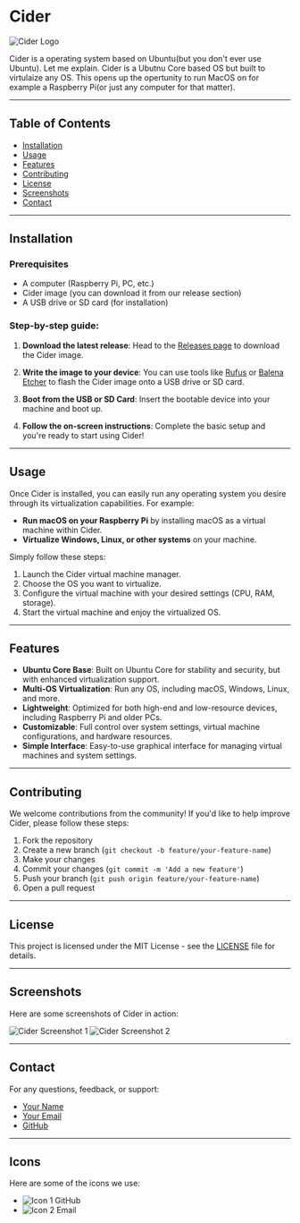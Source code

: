 # Cider

![Cider Logo](https://via.placeholder.com/150)  <!-- Replace with your logo -->

Cider is a operating system based on Ubuntu(but you don't ever use Ubuntu). Let me explain. Cider is a Ubutnu Core based OS but built to virtulaize any OS. This opens up the opertunity to run MacOS on for example a Raspberry Pi(or just any computer for that matter).  


---

## Table of Contents
- [Installation](#installation)
- [Usage](#usage)
- [Features](#features)
- [Contributing](#contributing)
- [License](#license)
- [Screenshots](#screenshots)
- [Contact](#contact)

---

## Installation

### Prerequisites
- A computer (Raspberry Pi, PC, etc.)
- Cider image (you can download it from our release section)
- A USB drive or SD card (for installation)

### Step-by-step guide:

1. **Download the latest release**:
   Head to the [Releases page](https://github.com/your-username/cider-os/releases) to download the Cider image.

2. **Write the image to your device**:
   You can use tools like [Rufus](https://rufus.ie/) or [Balena Etcher](https://www.balena.io/etcher/) to flash the Cider image onto a USB drive or SD card.

3. **Boot from the USB or SD Card**:
   Insert the bootable device into your machine and boot up.

4. **Follow the on-screen instructions**:
   Complete the basic setup and you're ready to start using Cider!

---

## Usage

Once Cider is installed, you can easily run any operating system you desire through its virtualization capabilities. For example:

- **Run macOS on your Raspberry Pi** by installing macOS as a virtual machine within Cider.
- **Virtualize Windows, Linux, or other systems** on your machine.

Simply follow these steps:

1. Launch the Cider virtual machine manager.
2. Choose the OS you want to virtualize.
3. Configure the virtual machine with your desired settings (CPU, RAM, storage).
4. Start the virtual machine and enjoy the virtualized OS.

---

## Features

- **Ubuntu Core Base**: Built on Ubuntu Core for stability and security, but with enhanced virtualization support.
- **Multi-OS Virtualization**: Run any OS, including macOS, Windows, Linux, and more.
- **Lightweight**: Optimized for both high-end and low-resource devices, including Raspberry Pi and older PCs.
- **Customizable**: Full control over system settings, virtual machine configurations, and hardware resources.
- **Simple Interface**: Easy-to-use graphical interface for managing virtual machines and system settings.

---

## Contributing

We welcome contributions from the community! If you'd like to help improve Cider, please follow these steps:

1. Fork the repository
2. Create a new branch (`git checkout -b feature/your-feature-name`)
3. Make your changes
4. Commit your changes (`git commit -m 'Add a new feature'`)
5. Push your branch (`git push origin feature/your-feature-name`)
6. Open a pull request

---

## License

This project is licensed under the MIT License - see the [LICENSE](LICENSE) file for details.

---

## Screenshots

Here are some screenshots of Cider in action:

![Cider Screenshot 1](https://via.placeholder.com/600x400)  <!-- Replace with actual screenshot -->
![Cider Screenshot 2](https://via.placeholder.com/600x400)  <!-- Replace with actual screenshot -->

---

## Contact

For any questions, feedback, or support:

- [Your Name](https://your-website.com)
- [Your Email](mailto:your-email@example.com)
- [GitHub](https://github.com/your-username/cider-os)

---

## Icons

Here are some of the icons we use:

- ![Icon 1](https://img.icons8.com/ios/50/000000/github.png) GitHub
- ![Icon 2](https://img.icons8.com/ios/50/000000/mail.png) Email
